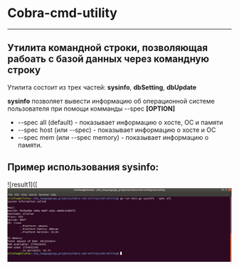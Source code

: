 # Cobra-cmd-utility
___________________________________

## Утилита командной строки, позволяющая рабоать с базой данных через командную строку

Утилита состоит из трех частей: **sysinfo**, **dbSetting**, **dbUpdate**

**sysinfo** позволяет вывести информацию об операционной системе пользователя при помощи комманды --spec **[OPTION]**
* --spec all (default) - показывает информацию о хосте, ОС и памяти
* --spec host (или --spec) - показывает информацию о хосте и ОС
* --spec mem (или --spec memory) - показывает информацию о памяти.

## Пример использования sysinfo:
![result1]([![image](https://github.com/ellofae/Cobra-cmd-utility/blob/main/imgs/Screenshot%20from%202023-03-15%2022-05-44.png?raw=true)
